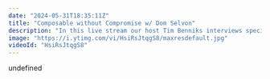 ```yaml
---
date: "2024-05-31T18:35:11Z"
title: "Composable without Compromise w/ Dom Selvon"
description: "In this live stream our host Tim Benniks interviews special guest Dom Selvon with the following questions:\n\n1. What is an unexpected or surprising outcome of transitioning from a monolithic to a composable architecture?\n2. If you had to advise agency or SaaS company execs, what would it be?\n3. If you could wave a magic wand and change something in our space, what would it be?\n4. What bottlenecks have you seen in composable architectures? This could be any bottleneck, from tech to process.\n5. What feature from old technology would you like to bring back?\n6. How would you explain composable architectures to a 15 year old?\n\nLivestream Host: Tim Benniks \nhttps://twitter.com/timbenniks\nhttps://www.linkedin.com/in/timbenniks/\n\nJoin us on Discord at https://uniform.to/discord\n\nFollow us on:\nFacebook: https://www.facebook.com/people/Uniform/\nTwitter: https://twitter.com/UniformDev \nLinkedIn: https://www.linkedin.com/company/uniformdev \nInstagram: https://www.instagram.com/uniform.dev/"
image: "https://i.ytimg.com/vi/HsiRsJtqgS8/maxresdefault.jpg"
videoId: "HsiRsJtqgS8"
---
```


undefined